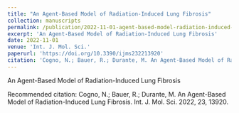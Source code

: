 ```yaml
---
title: "An Agent-Based Model of Radiation-Induced Lung Fibrosis"
collection: manuscripts
permalink: /publication/2022-11-01-agent-based-model-radiation-induced-lung-fibrosis
excerpt: 'An Agent-Based Model of Radiation-Induced Lung Fibrosis'
date: 2022-11-01
venue: 'Int. J. Mol. Sci.'
paperurl: 'https://doi.org/10.3390/ijms232213920'
citation: 'Cogno, N.; Bauer, R.; Durante, M. An Agent-Based Model of Radiation-Induced Lung Fibrosis. Int. J. Mol. Sci. 2022, 23, 13920.'
---
```

An Agent-Based Model of Radiation-Induced Lung Fibrosis

Recommended citation: Cogno, N.; Bauer, R.; Durante, M. An Agent-Based Model of Radiation-Induced Lung Fibrosis. Int. J. Mol. Sci. 2022, 23, 13920.